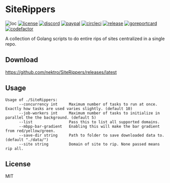 # SiteRippers
![loc](https://sloc.xyz/github/nektro/SiteRippers)
[![license](https://img.shields.io/github/license/nektro/SiteRippers.svg)](https://github.com/nektro/SiteRippers/blob/master/LICENSE)
[![discord](https://img.shields.io/discord/551971034593755159.svg)](https://discord.gg/P6Y4zQC)
[![paypal](https://img.shields.io/badge/donate-paypal-009cdf)](https://paypal.me/nektro)
[![circleci](https://circleci.com/gh/nektro/SiteRippers.svg?style=svg)](https://circleci.com/gh/nektro/SiteRippers)
[![release](https://img.shields.io/github/v/release/nektro/SiteRippers)](https://github.com/nektro/SiteRippers/releases/latest)
[![goreportcard](https://goreportcard.com/badge/github.com/nektro/SiteRippers)](https://goreportcard.com/report/github.com/nektro/SiteRippers)
[![codefactor](https://www.codefactor.io/repository/github/nektro/SiteRippers/badge)](https://www.codefactor.io/repository/github/nektro/SiteRippers)

A collection of Golang scripts to do entire rips of sites centralized in a single repo.

## Download
https://github.com/nektro/SiteRippers/releases/latest

## Usage
```
Usage of ./SiteRippers:
      --concurrency int     Maximum number of tasks to run at once. Exactly how tasks are used varies slightly. (default 10)
      --job-workers int     Maximum number of tasks to initialize in parallel the the background. (default 5)
      --list                Pass this to list all supported domains.
      --mbpp-bar-gradient   Enabling this will make the bar gradient from red/yellow/green.
      --save-dir string     Path to folder to save downloaded data to. (default "./data/")
      --site string         Domain of site to rip. None passed means rip all.
```

## License
MIT
